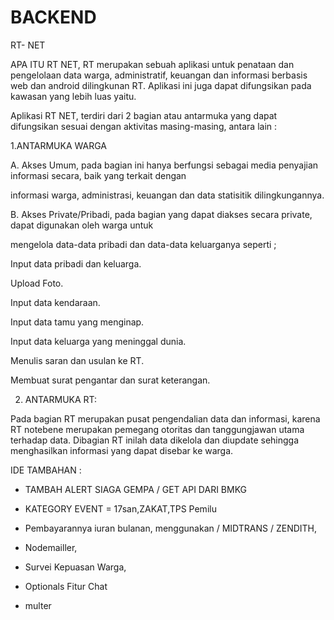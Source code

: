 # BACKEND

RT- NET

APA ITU RT NET, RT merupakan sebuah aplikasi untuk penataan dan pengelolaan data warga, administratif, keuangan dan informasi berbasis web dan android dilingkunan RT. Aplikasi ini juga dapat difungsikan pada kawasan yang lebih luas yaitu.



Aplikasi RT NET, terdiri dari 2 bagian atau antarmuka yang dapat difungsikan sesuai dengan aktivitas masing-masing, antara lain :



1.ANTARMUKA WARGA

A. Akses Umum, pada bagian ini hanya berfungsi sebagai media penyajian informasi secara, baik yang terkait dengan     

   informasi warga, administrasi, keuangan dan data statisitik dilingkungannya.



B. Akses Private/Pribadi, pada bagian yang dapat diakses secara private, dapat digunakan oleh warga untuk 

   mengelola data-data pribadi dan data-data keluarganya seperti ;



 Input data pribadi dan keluarga.

 Upload Foto.

 Input data kendaraan.

 Input data tamu yang menginap.

 Input data keluarga yang meninggal dunia.

 Menulis saran dan usulan ke RT.

 Membuat surat pengantar dan surat keterangan.


2. ANTARMUKA RT:

Pada bagian RT merupakan pusat pengendalian data dan informasi, karena RT notebene merupakan pemegang otoritas dan tanggungjawan utama terhadap data. Dibagian RT inilah data dikelola dan diupdate sehingga menghasilkan informasi yang dapat disebar ke warga.



IDE TAMBAHAN :

- TAMBAH ALERT SIAGA GEMPA / GET API DARI BMKG

- KATEGORY EVENT = 17san,ZAKAT,TPS Pemilu

- Pembayarannya iuran bulanan, menggunakan / MIDTRANS / ZENDITH,

- Nodemailler, 

- Survei Kepuasan Warga,

- Optionals Fitur Chat

- multer




